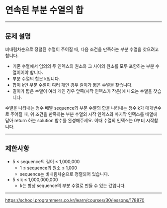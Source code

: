 # 연속된 부분 수열의 합

---

## 문제 설명

비내림차순으로 정렬된 수열이 주어질 때, 다음 조건을 만족하는 부분 수열을 찾으려고 합니다.

- 기존 수열에서 임의의 두 인덱스의 원소와 그 사이의 원소를 모두 포함하는 부분 수열이어야 합니다.
- 부분 수열의 합은 k입니다.
- 합이 k인 부분 수열이 여러 개인 경우 길이가 짧은 수열을 찾습니다.
- 길이가 짧은 수열이 여러 개인 경우 앞쪽(시작 인덱스가 작은)에 나오는 수열을 찾습니다.

수열을 나타내는 정수 배열 sequence와 부분 수열의 합을 나타내는 정수 k가 매개변수로 주어질 때, 위 조건을 만족하는 부분 수열의 시작 인덱스와 마지막 인덱스를 배열에 담아 return 하는 solution 함수를 완성해주세요. 이때 수열의 인덱스는 0부터 시작합니다.

---

## 제한사항

- 5 ≤ sequence의 길이 ≤ 1,000,000
	- 1 ≤ sequence의 원소 ≤ 1,000
	- sequence는 비내림차순으로 정렬되어 있습니다.
- 5 ≤ k ≤ 1,000,000,000
	- k는 항상 sequence의 부분 수열로 만들 수 있는 값입니다.

---

https://school.programmers.co.kr/learn/courses/30/lessons/178870
